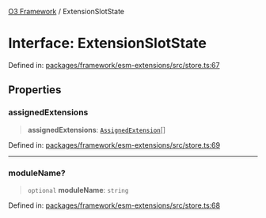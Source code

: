 [O3 Framework](../API.md) / ExtensionSlotState

# Interface: ExtensionSlotState

Defined in: [packages/framework/esm-extensions/src/store.ts:67](https://github.com/openmrs/openmrs-esm-core/blob/85cde3ce59cd3d29230c98040a3f53525e808725/packages/framework/esm-extensions/src/store.ts#L67)

## Properties

### assignedExtensions

> **assignedExtensions**: [`AssignedExtension`](AssignedExtension.md)[]

Defined in: [packages/framework/esm-extensions/src/store.ts:69](https://github.com/openmrs/openmrs-esm-core/blob/85cde3ce59cd3d29230c98040a3f53525e808725/packages/framework/esm-extensions/src/store.ts#L69)

***

### moduleName?

> `optional` **moduleName**: `string`

Defined in: [packages/framework/esm-extensions/src/store.ts:68](https://github.com/openmrs/openmrs-esm-core/blob/85cde3ce59cd3d29230c98040a3f53525e808725/packages/framework/esm-extensions/src/store.ts#L68)
